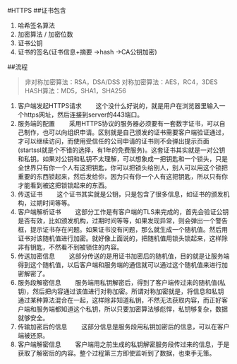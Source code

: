 #HTTPS
##证书包含 
1. 哈希签名算法
2. 加密算法 / 加密位数
3. 证书公钥
4. 证书的签名(证书信息+摘要 ->hash ->CA公钥加密)

##流程
> 非对称加密算法：RSA，DSA/DSS 
> 对称加密算法：AES，RC4，3DES 
> HASH算法：MD5，SHA1，SHA256
1. 客户端发起HTTPS请求
　　这个没什么好说的，就是用户在浏览器里输入一个https网址，然后连接到server的443端口。
2. 服务端的配置
　　采用HTTPS协议的服务器必须要有一套数字证书，可以自己制作，也可以向组织申请。区别就是自己颁发的证书需要客户端验证通过，才可以继续访问，而使用受信任的公司申请的证书则不会弹出提示页面(startssl就是个不错的选择，有1年的免费服务)。这套证书其实就是一对公钥和私钥。如果对公钥和私钥不太理解，可以想象成一把钥匙和一个锁头，只是全世界只有你一个人有这把钥匙，你可以把锁头给别人，别人可以用这个锁把重要的东西锁起来，然后发给你，因为只有你一个人有这把钥匙，所以只有你才能看到被这把锁锁起来的东西。
3. 传送证书
　　这个证书其实就是公钥，只是包含了很多信息，如证书的颁发机构，过期时间等等。
4. 客户端解析证书
　　这部分工作是有客户端的TLS来完成的，首先会验证公钥是否有效，比如颁发机构，过期时间等等，如果发现异常，则会弹出一个警告框，提示证书存在问题。如果证书没有问题，那么就生成一个随机值。然后用证书对该随机值进行加密。就好像上面说的，把随机值用锁头锁起来，这样除非有钥匙，不然看不到被锁住的内容。
5. 传送加密信息
　　这部分传送的是用证书加密后的随机值，目的就是让服务端得到这个随机值，以后客户端和服务端的通信就可以通过这个随机值来进行加密解密了。
6. 服务段解密信息
　　服务端用私钥解密后，得到了客户端传过来的随机值(私钥)，然后把内容通过该值进行对称加密。所谓对称加密就是，将信息和私钥通过某种算法混合在一起，这样除非知道私钥，不然无法获取内容，而正好客户端和服务端都知道这个私钥，所以只要加密算法够彪悍，私钥够复杂，数据就够安全。
7. 传输加密后的信息
　　这部分信息是服务段用私钥加密后的信息，可以在客户端被还原。
8. 客户端解密信息
　　客户端用之前生成的私钥解密服务段传过来的信息，于是获取了解密后的内容。整个过程第三方即使监听到了数据，也束手无策。